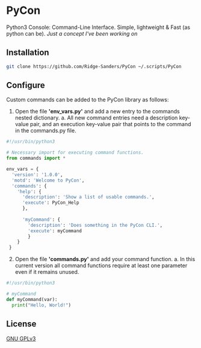 # PyCon
Python3 Console: Command-Line Interface. Simple, lightweight & Fast (as python can be).
_Just a concept I've been working on_

## Installation

```bash
git clone https://github.com/Ridge-Sanders/PyCon ~/.scripts/PyCon
```

## Configure
Custom commands can be added to the PyCon library as follows:

1. Open the file **'env_vars.py'** and add a new entry to the commands nested dictionary.
  a. All new command entries need a description key-value pair, and an execution key-value pair that points to the command in the commands.py file.
  
```python
#!/usr/bin/python3

# Necessary import for executing command functions.
from commands import *

env_vars = {
  'version': '1.0.0',
  'motd': 'Welcome to PyCon',
  'commands': {
    'help': {
      'description': 'Show a list of usable commands.',
      'execute': PyCon_Help
      },
      
      'myCommand': {
        'description': 'Does something in the PyCon CLI.',
        'execute': myCommand
        }
    }
 }
```

2. Open the file **'commands.py'** and add your command function.
  a. In this current version all command functions require at least one parameter even if it remains unused.
 
```python
#!/usr/bin/python3

# myCommand
def myCommand(var):
  print("Hello, World!")
```
## License
[GNU GPLv3](https://www.gnu.org/licenses/gpl-3.0.en.html)
